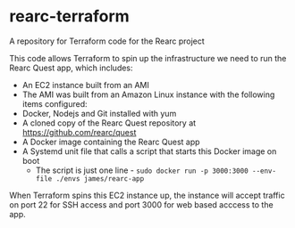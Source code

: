 # rearc-terraform
A repository for Terraform code for the Rearc project

This code allows Terraform to spin up the infrastructure we need to run the Rearc Quest app, which includes:
- An EC2 instance built from an AMI
 - The AMI was built from an Amazon Linux instance with the following items configured:
  - Docker, Nodejs and Git installed with yum
  - A cloned copy of the Rearc Quest repository at https://github.com/rearc/quest
  - A Docker image containing the Rearc Quest app
  - A Systemd unit file that calls a script that starts this Docker image on boot
    - The script is just one line - `sudo docker run -p 3000:3000 --env-file ./envs james/rearc-app`

When Terraform spins this EC2 instance up, the instance will accept traffic on port 22 for SSH access and port 3000 for web based acccess to the app.
